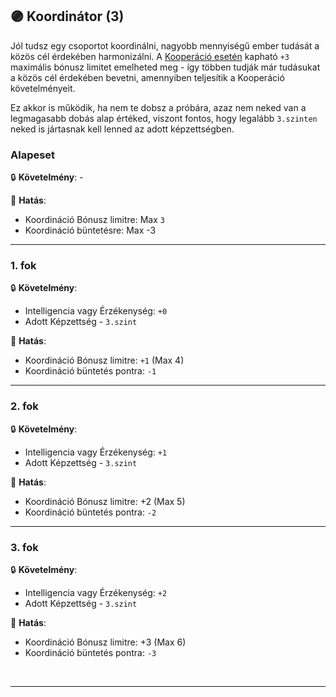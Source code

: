 ## 🟣 Koordinátor (3)

Jól tudsz egy csoportot koordinálni, nagyobb mennyiségű ember tudását a közös cél érdekében harmonizálni. A [Kooperáció esetén](../037_kepzettsegproba_kooperacio.md) kapható `+3` maximális bónusz limitet emelheted meg - így többen tudják már tudásukat a közös cél érdekében bevetni, amennyiben teljesítik a Kooperáció követelményeit.

Ez akkor is működik, ha nem te dobsz a próbára, azaz nem neked van a legmagasabb dobás alap értéked, viszont fontos, hogy legalább `3.szinten` neked is jártasnak kell lenned az adott képzettségben.

### Alapeset

🔒 **Követelmény**: -

🌟 **Hatás**:
- Koordináció Bónusz limitre: Max `3`
- Koordináció büntetésre: Max -3

---
### 1. fok

🔒 **Követelmény**:
- Intelligencia vagy Érzékenység: `+0`
- Adott Képzettség - `3.szint`


🌟 **Hatás**:
- Koordináció Bónusz limitre: `+1` (Max 4)
- Koordináció büntetés pontra: `-1`

---
### 2. fok

🔒 **Követelmény**:
- Intelligencia vagy Érzékenység: `+1`
- Adott Képzettség - `3.szint`

🌟 **Hatás**:
- Koordináció Bónusz limitre: +2 (Max 5)
- Koordináció büntetés pontra: `-2`

---
### 3. fok

🔒 **Követelmény**:
- Intelligencia vagy Érzékenység: `+2`
- Adott Képzettség - `3.szint`

🌟 **Hatás**:
- Koordináció Bónusz limitre: +3 (Max 6)
- Koordináció büntetés pontra: `-3`

<br />

---
